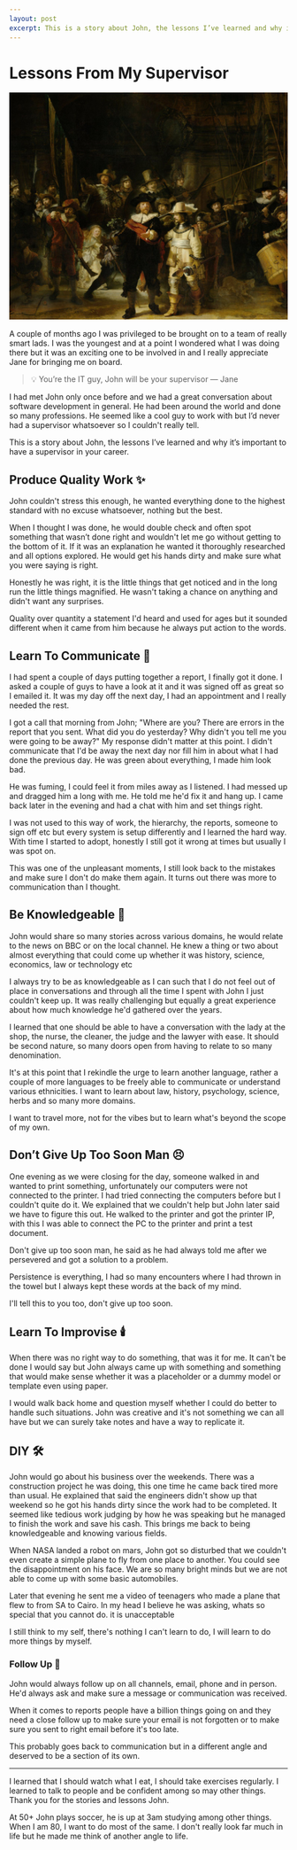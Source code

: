 ```yaml
---
layout: post
excerpt: This is a story about John, the lessons I’ve learned and why it’s important to have a supervisor in your career.
---
```



# Lessons From My Supervisor

![](/assets/images/rijksmuseum.jpg)


A couple of months ago I was privileged to be brought on to a team of really smart lads. I was the youngest and at a point I wondered what I was doing there but it was an exciting one to be involved in and I really appreciate Jane for bringing me on board.


> 💡 You’re the IT guy, John will be your supervisor — Jane


I had met John only once before and we had a great conversation about software development in general. He had been around the world and done so many professions. He seemed like a cool guy to work with but I’d never had a supervisor whatsoever so I couldn't really tell.

This is a story about John, the lessons I’ve learned and why it’s important to have a supervisor in your career.

## Produce Quality Work ✨

John couldn't stress this enough, he wanted everything done to the highest standard with no excuse whatsoever, nothing but the best. 

When I thought I was done, he would double check and often spot something that wasn’t done right and wouldn't let me go without getting to the bottom of it. If it was an explanation he wanted it thoroughly researched and all options explored.  He would get his hands dirty and make sure what you were saying is right.

Honestly he was right, it is the little things that get noticed and in the long run the little things magnified.  He wasn't taking a chance on anything and didn't want any surprises. 

Quality over quantity a statement I'd heard and used for ages but it sounded different when it came from him because he always put action to the words.

## Learn To Communicate 📢

I had spent a couple of days putting together a report, I finally got it done. I asked a couple of guys to have a look at it and it was signed off as great so I emailed it. It was my day off the next day, I had an appointment and I really needed the rest. 

I got a call that morning from John; "Where are you? There are errors in the report that you sent. What did you do yesterday? Why didn't you tell me you were going to be away?" My response didn't matter at this point. I didn't communicate that I'd be away the next day nor fill him in about what I had done the previous day. He was green about everything, I made him look bad. 

He was fuming, I could feel it from miles away as I listened. I had messed up and dragged him a long with me. He told me he'd fix it and hang up. I came back later in the evening and had a chat with him and set things right.

I was not used to this way of work, the hierarchy, the reports, someone to sign off etc but every system is setup differently and I learned the hard way. With time I started to adopt, honestly I still got it wrong at times but usually I was spot on.

This was one of the unpleasant moments, I still look back to the mistakes and make sure I don't do make them again. It turns out there was more to communication than I thought.

## Be Knowledgeable 🧠

John would share so many stories across various domains, he would relate to the news on BBC or on the local channel. He knew a thing or two about almost everything that could come up whether it was history, science, economics, law or technology etc

I always try to be as knowledgeable as I can such that I do not feel out of place in conversations and through all the time I spent with John I just couldn't keep up. It was really challenging but equally a great experience about how much knowledge he'd gathered over the years.

I learned that one should be able to have a conversation with the lady at the shop, the nurse, the cleaner, the judge and the lawyer with ease. It should be second nature, so many doors open from having to relate to so many denomination.

It's at this point that I rekindle the urge to learn another language, rather a couple of more languages to be freely able to communicate or understand various ethnicities. I want to learn about law, history, psychology, science, herbs and so many more domains. 

I want to travel more, not for the vibes but to learn what's beyond the scope of my own.

## Don’t Give Up Too Soon Man 😣

One evening as we were closing for the day, someone walked in and wanted to print something, unfortunately our computers were not connected to the printer. I had tried connecting the computers before but I couldn't quite do it. We explained that we couldn't help but John later said we have to figure this out. He walked to the printer and got the printer IP, with this I was able to connect the PC to the printer and print a test document.

Don't give up too soon man, he said as he had always told me after we persevered and got a solution to a problem.

Persistence is everything, I had so many encounters where I had thrown in the towel but I always kept these words at the back of my mind.

I'll tell this to you too, don't give up too soon.

## Learn To Improvise 🕯️

When there was no right way to do something, that was it for me. It can't be done I would say but John always came up with something and something that would make sense whether it was a placeholder or a dummy model or template even using paper. 

I would walk back home and question myself whether I could do better to handle such situations. John was creative and it's not something we can all have but we can surely take notes and have a way to replicate it.

## DIY 🛠

John would go about his business over the weekends. There was a construction project he was doing, this one time he came back tired more than usual. He explained that said the engineers didn't show up that weekend so he got his hands dirty since the work had to be completed. It seemed like tedious work judging by how he was speaking but he managed to finish the work and save his cash. This brings me back to being knowledgeable and knowing various fields.

When NASA landed a robot on mars, John got so disturbed that we couldn't even create a simple plane to fly from one place to another. You could see the disappointment on his face. We are so many bright minds but we are not able to come up with some basic automobiles. 

Later that evening he sent me a video of teenagers who made a plane that flew to from SA to Cairo. In my head I believe he was asking, whats so special that you cannot do. it is unacceptable 

I still think to my self, there's nothing I can't learn to do, I will learn to do more things by myself.

### Follow Up 🧾

John would always follow up on all channels, email, phone and in person. He'd always ask and make sure a message or communication was received. 

When it comes to reports people have a billion things going on and they need a close follow up to make sure your email is not forgotten or to make sure you sent to right email before it's too late.

This probably goes back to communication but in a different angle and deserved to be a section of its own.

---

I learned  that I should watch what I eat, I should take exercises regularly. I learned to talk to people and be confident among so may other things. Thank you for the stories and lessons John.

At 50+ John plays soccer, he is up at 3am studying among other things. When I am 80, I want to do most of the same. I don't really look far much in life but he made me think of another angle to life.
